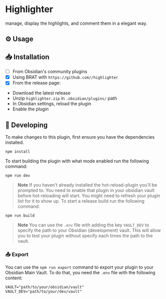 # Highlighter

manage, display the highlights, and comment them in a elegant way.

## ⚙️ Usage

## 📥 Installation

- [ ] From Obsidian's community plugins
- [x] Using BRAT with `https://github.com//highlighter`
- [x] From the release page:
- Download the latest release
- Unzip `highlighter.zip` in `.obsidian/plugins/` path
- In Obsidian settings, reload the plugin
- Enable the plugin

## 🤖 Developing

To make changes to this plugin, first ensure you have the dependencies installed.

```
npm install
```

To start building the plugin with what mode enabled run the following command:

```
npm run dev
```

> **Note**
> If you haven't already installed the hot-reload-plugin you'll be prompted to. You need to enable that plugin in your obsidian vault before hot-reloading will start. You might need to refresh your plugin list for it to show up.
> To start a release build run the following command:

```
npm run build
```

> **Note**
> You can use the `.env` file with adding the key `VAULT_DEV` to specify the path to your Obsidian (development) vault. This will allow you to test your plugin without specify each times the path to the vault.

### 📤 Export

You can use the `npm run export` command to export your plugin to your Obsidian Main Vault. To do that, you need the `.env` file with the following content:

```env
VAULT="path/to/your/obsidian/vault"
VAULT_DEV="path/to/your/dev/vault"
```